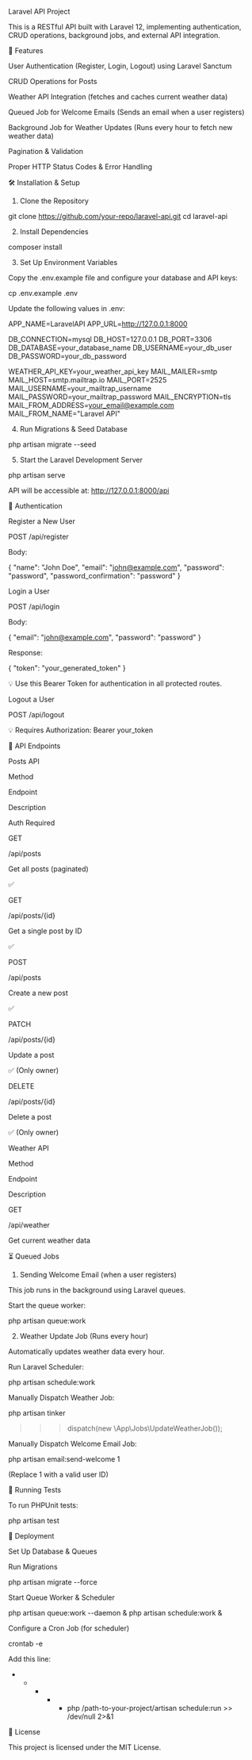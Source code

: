 Laravel API Project

This is a RESTful API built with Laravel 12, implementing authentication, CRUD operations, background jobs, and external API integration.

🚀 Features

User Authentication (Register, Login, Logout) using Laravel Sanctum

CRUD Operations for Posts

Weather API Integration (fetches and caches current weather data)

Queued Job for Welcome Emails (Sends an email when a user registers)

Background Job for Weather Updates (Runs every hour to fetch new weather data)

Pagination & Validation

Proper HTTP Status Codes & Error Handling

🛠 Installation & Setup

1. Clone the Repository

git clone https://github.com/your-repo/laravel-api.git
cd laravel-api

2. Install Dependencies

composer install

3. Set Up Environment Variables

Copy the .env.example file and configure your database and API keys:

cp .env.example .env

Update the following values in .env:

APP_NAME=LaravelAPI
APP_URL=http://127.0.0.1:8000

DB_CONNECTION=mysql
DB_HOST=127.0.0.1
DB_PORT=3306
DB_DATABASE=your_database_name
DB_USERNAME=your_db_user
DB_PASSWORD=your_db_password

WEATHER_API_KEY=your_weather_api_key
MAIL_MAILER=smtp
MAIL_HOST=smtp.mailtrap.io
MAIL_PORT=2525
MAIL_USERNAME=your_mailtrap_username
MAIL_PASSWORD=your_mailtrap_password
MAIL_ENCRYPTION=tls
MAIL_FROM_ADDRESS=your_email@example.com
MAIL_FROM_NAME="Laravel API"

4. Run Migrations & Seed Database

php artisan migrate --seed

5. Start the Laravel Development Server

php artisan serve

API will be accessible at: http://127.0.0.1:8000/api

🔐 Authentication

Register a New User

POST /api/register

Body:

{
  "name": "John Doe",
  "email": "john@example.com",
  "password": "password",
  "password_confirmation": "password"
}

Login a User

POST /api/login

Body:

{
  "email": "john@example.com",
  "password": "password"
}

Response:

{
  "token": "your_generated_token"
}

💡 Use this Bearer Token for authentication in all protected routes.

Logout a User

POST /api/logout

💡 Requires Authorization: Bearer your_token

📌 API Endpoints

Posts API

Method

Endpoint

Description

Auth Required

GET

/api/posts

Get all posts (paginated)

✅

GET

/api/posts/{id}

Get a single post by ID

✅

POST

/api/posts

Create a new post

✅

PATCH

/api/posts/{id}

Update a post

✅ (Only owner)

DELETE

/api/posts/{id}

Delete a post

✅ (Only owner)

Weather API

Method

Endpoint

Description

GET

/api/weather

Get current weather data

⏳ Queued Jobs

1. Sending Welcome Email (when a user registers)

This job runs in the background using Laravel queues.

Start the queue worker:

php artisan queue:work

2. Weather Update Job (Runs every hour)

Automatically updates weather data every hour.

Run Laravel Scheduler:

php artisan schedule:work

Manually Dispatch Weather Job:

php artisan tinker
>>> dispatch(new \App\Jobs\UpdateWeatherJob());

Manually Dispatch Welcome Email Job:

php artisan email:send-welcome 1

(Replace 1 with a valid user ID)

🧪 Running Tests

To run PHPUnit tests:

php artisan test

🚀 Deployment

Set Up Database & Queues

Run Migrations

php artisan migrate --force

Start Queue Worker & Scheduler

php artisan queue:work --daemon &
php artisan schedule:work &

Configure a Cron Job (for scheduler)

crontab -e

Add this line:

* * * * * php /path-to-your-project/artisan schedule:run >> /dev/null 2>&1

📄 License

This project is licensed under the MIT License.